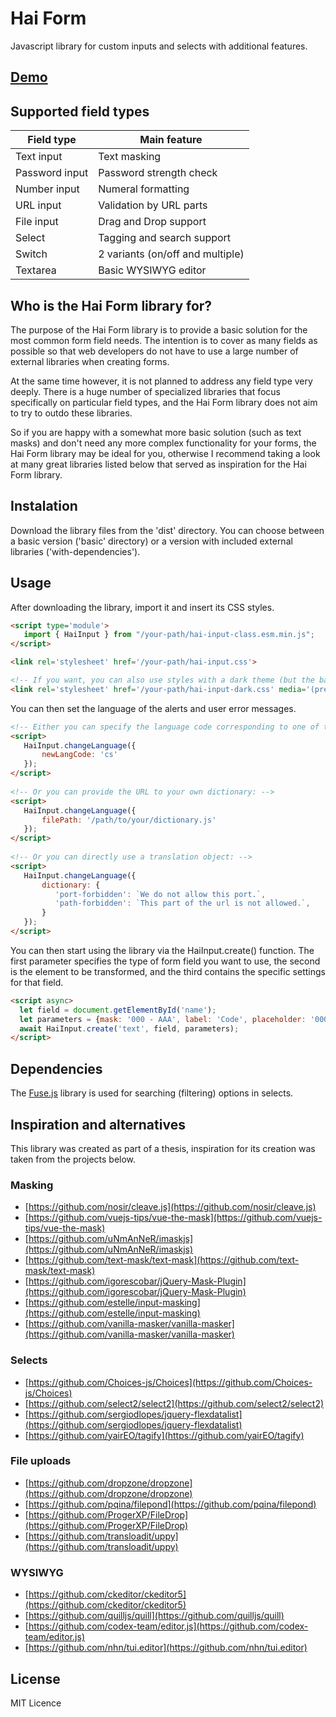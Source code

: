 # Hai Form
Javascript library for custom inputs and selects with additional features.

## [Demo](https://haikner.cz/hai-form/)

## Supported field types
| Field type     | Main feature |
| ------------   | ------------ |
| Text input     | Text masking |
| Password input | Password strength check |
| Number input   | Numeral formatting |
| URL input      | Validation by URL parts |
| File input     | Drag and Drop support |
| Select         | Tagging and search support |
| Switch         | 2 variants (on/off and multiple) |
| Textarea       | Basic WYSIWYG editor |

## Who is the Hai Form library for?
The purpose of the Hai Form library is to provide a basic solution for the most common form field needs. The intention is to cover as many fields as possible so that web developers do not have to use a large number of external libraries when creating forms.

At the same time however, it is not planned to address any field type very deeply. There is a huge number of specialized libraries that focus specifically on particular field types, and the Hai Form library does not aim to try to outdo these libraries.

So if you are happy with a somewhat more basic solution (such as text masks) and don't need any more complex functionality for your forms, the Hai Form library may be ideal for you, otherwise I recommend taking a look at many great libraries listed below that served as inspiration for the Hai Form library.

## Instalation
Download the library files from the 'dist' directory. You can choose between a basic version ('basic' directory) or a version with included external libraries ('with-dependencies').

## Usage
After downloading the library, import it and insert its CSS styles.
```html
<script type='module'>
   import { HaiInput } from "/your-path/hai-input-class.esm.min.js";
</script>

<link rel='stylesheet' href='/your-path/hai-input.css'>

<!-- If you want, you can also use styles with a dark theme (but the basic hai-input.css is always necessary) -->
<link rel='stylesheet' href='/your-path/hai-input-dark.css' media='(prefers-color-scheme: dark)'>
```

You can then set the language of the alerts and user error messages.
```html
<!-- Either you can specify the language code corresponding to one of the supported languages (the files are located in the /src/classes/languages directory): -->
<script>
   HaiInput.changeLanguage({
       newLangCode: 'cs'
   });
</script>
  
<!-- Or you can provide the URL to your own dictionary: -->
<script>
   HaiInput.changeLanguage({
       filePath: '/path/to/your/dictionary.js'
   });
</script>
  
<!-- Or you can directly use a translation object: -->
<script>
   HaiInput.changeLanguage({
       dictionary: {
          'port-forbidden': `We do not allow this port.`,
          'path-forbidden': `This part of the url is not allowed.`,
       }
   });
</script>  
```

You can then start using the library via the HaiInput.create() function. The first parameter specifies the type of form field you want to use, the second is the element to be transformed, and the third contains the specific settings for that field.
```html
<script async>
  let field = document.getElementById('name');
  let parameters = {mask: '000 - AAA', label: 'Code', placeholder: '000 - AAA'};
  await HaiInput.create('text', field, parameters);
</script>
```

## Dependencies
The [Fuse.js](https://github.com/krisk/fuse) library is used for searching (filtering) options in selects.

## Inspiration and alternatives
This library was created as part of a thesis, inspiration for its creation was taken from the projects below.

### Masking
- [https://github.com/nosir/cleave.js](https://github.com/nosir/cleave.js)
- [https://github.com/vuejs-tips/vue-the-mask](https://github.com/vuejs-tips/vue-the-mask)
- [https://github.com/uNmAnNeR/imaskjs](https://github.com/uNmAnNeR/imaskjs)
- [https://github.com/text-mask/text-mask](https://github.com/text-mask/text-mask)
- [https://github.com/igorescobar/jQuery-Mask-Plugin](https://github.com/igorescobar/jQuery-Mask-Plugin)
- [https://github.com/estelle/input-masking](https://github.com/estelle/input-masking)
- [https://github.com/vanilla-masker/vanilla-masker](https://github.com/vanilla-masker/vanilla-masker)

### Selects
- [https://github.com/Choices-js/Choices](https://github.com/Choices-js/Choices)
- [https://github.com/select2/select2](https://github.com/select2/select2)
- [https://github.com/sergiodlopes/jquery-flexdatalist](https://github.com/sergiodlopes/jquery-flexdatalist)
- [https://github.com/yairEO/tagify](https://github.com/yairEO/tagify)

### File uploads
- [https://github.com/dropzone/dropzone](https://github.com/dropzone/dropzone)
- [https://github.com/pqina/filepond](https://github.com/pqina/filepond)
- [https://github.com/ProgerXP/FileDrop](https://github.com/ProgerXP/FileDrop)
- [https://github.com/transloadit/uppy](https://github.com/transloadit/uppy)

### WYSIWYG
- [https://github.com/ckeditor/ckeditor5](https://github.com/ckeditor/ckeditor5)
- [https://github.com/quilljs/quill](https://github.com/quilljs/quill)
- [https://github.com/codex-team/editor.js](https://github.com/codex-team/editor.js)
- [https://github.com/nhn/tui.editor](https://github.com/nhn/tui.editor)


## License
MIT Licence